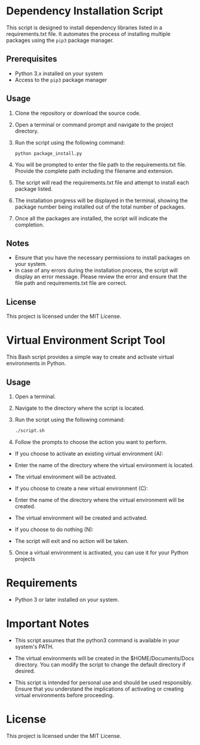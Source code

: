 # Dependency Installation Script

This script is designed to install dependency libraries listed in a requirements.txt file. It automates the process of installing multiple packages using the `pip3` package manager.

## Prerequisites

- Python 3.x installed on your system
- Access to the `pip3` package manager

## Usage

1. Clone the repository or download the source code.
2. Open a terminal or command prompt and navigate to the project directory.
3. Run the script using the following command:

   ```shell
   python package_install.py
4. You will be prompted to enter the file path to the requirements.txt file. Provide the complete path including the filename and extension.
5. The script will read the requirements.txt file and attempt to install each package listed.
6. The installation progress will be displayed in the terminal, showing the package number being installed out of the total number of packages.
7. Once all the packages are installed, the script will indicate the completion.

## Notes
- Ensure that you have the necessary permissions to install packages on your system.
- In case of any errors during the installation process, the script will display an error message. Please review the error and ensure that the file path and requirements.txt file are correct.


## License
This project is licensed under the MIT License.


# Virtual Environment Script Tool

This Bash script provides a simple way to create and activate virtual environments in Python.

## Usage

1. Open a terminal.

2. Navigate to the directory where the script is located.

3. Run the script using the following command:

   ```bash
   ./script.sh

4. Follow the prompts to choose the action you want to perform.

- If you choose to activate an existing virtual environment (A):

- Enter the name of the directory where the virtual environment is located.
- The virtual environment will be activated.

- If you choose to create a new virtual environment (C):

- Enter the name of the directory where the virtual environment will be created.
- The virtual environment will be created and activated.

- If you choose to do nothing (N):
- The script will exit and no action will be taken.

5. Once a virtual environment is activated, you can use it for your Python projects

# Requirements
- Python 3 or later installed on your system.

# Important Notes

- This script assumes that the python3 command is available in your system's PATH.

- The virtual environments will be created in the $HOME/Documents/Docs directory. You can modify the script to change  the default directory if desired.

- This script is intended for personal use and should be used responsibly. Ensure that you understand the implications of activating or creating virtual environments before proceeding.

# License
This project is licensed under the MIT License.
